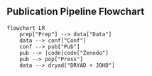 
## Publication Pipeline Flowchart

```mermaid
flowchart LR
    prep["Prep"] --> data["Data"]
    data --> conf["Conf"]
    conf --> pub["Pub"]
    pub --> |code|code["Zenodo"]
    pub --> pop["Press"]
    data --> dryad["DRYAD + JOHD"]

```
